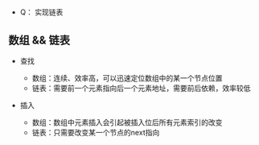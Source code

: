 ## 
- Q： 实现链表

## 数组 && 链表

- 查找
  - 数组：连续、效率高，可以迅速定位数组中的某一个节点位置
  - 链表：需要前一个元素指向后一个元素地址，需要前后依赖，效率较低

- 插入
  - 数组：数组中元素插入会引起被插入位后所有元素索引的改变
  - 链表：只需要改变某一个节点的next指向
